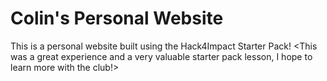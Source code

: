 # Colin's Personal Website
This is a personal website built using the Hack4Impact Starter Pack!
<This was a great experience and a very valuable starter pack lesson, I hope to learn more with the club!>
